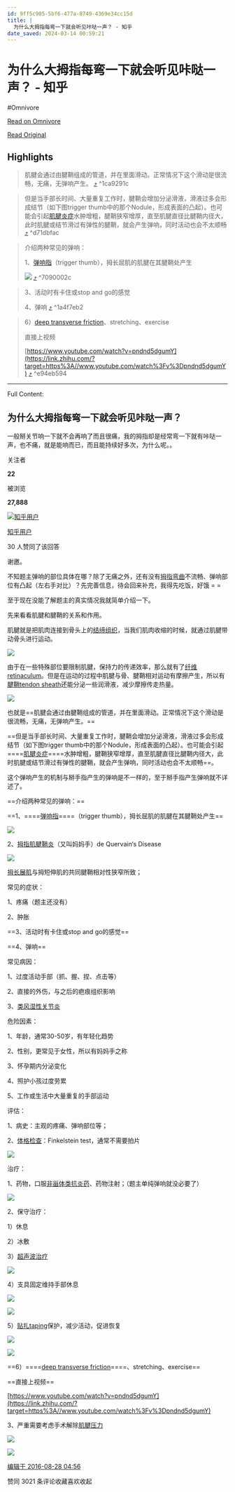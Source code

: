 ```yaml
---
id: 9ff5c905-5bf6-477a-8749-4369e34cc15d
title: |
  为什么大拇指每弯一下就会听见咔哒一声？ - 知乎
date_saved: 2024-03-14 00:59:21
---
```


# 为什么大拇指每弯一下就会听见咔哒一声？ - 知乎
#Omnivore

[Read on Omnivore](https://omnivore.app/me/https-www-zhihu-com-question-50082152-cc-us-darkschemeovr-1-safe-18e3b542e72)

[Read Original](https://www.zhihu.com/question/50082152?cc=US&darkschemeovr=1&safesearch=moderate&setlang=zh-hans&ssp=1)

## Highlights

> 肌腱会通过由腱鞘组成的管道，并在里面滑动。正常情况下这个滑动是很流畅，无痛，无弹响产生。 [⤴️](https://omnivore.app/me/https-www-zhihu-com-question-50082152-cc-us-darkschemeovr-1-safe-18e3b542e72#1ca9291c-733f-4b17-b42a-7f3593958512)  ^1ca9291c

> 但是当手部长时间、大量重复工作时，腱鞘会增加分泌滑液，滑液过多会形成结节（如下图trigger thumb中的那个Nodule，形成表面的凸起）。也可能会引起[肌腱炎症](https://www.zhihu.com/search?q=%E8%82%8C%E8%85%B1%E7%82%8E%E7%97%87&search%5Fsource=Entity&hybrid%5Fsearch%5Fsource=Entity&hybrid%5Fsearch%5Fextra=%7B%22sourceType%22%3A%22answer%22%2C%22sourceId%22%3A119304436%7D)水肿增粗，腱鞘狭窄增厚，直至肌腱直径比腱鞘内径大，此时肌腱或结节滑过有弹性的腱鞘，就会产生弹响，同时活动也会不太顺畅 [⤴️](https://omnivore.app/me/https-www-zhihu-com-question-50082152-cc-us-darkschemeovr-1-safe-18e3b542e72#d71dbfac-169a-4881-99e6-5425d8a202bc)  ^d71dbfac

> 介绍两种常见的弹响：
> 
> 1、[弹响指](https://www.zhihu.com/search?q=%E5%BC%B9%E5%93%8D%E6%8C%87&search%5Fsource=Entity&hybrid%5Fsearch%5Fsource=Entity&hybrid%5Fsearch%5Fextra=%7B%22sourceType%22%3A%22answer%22%2C%22sourceId%22%3A119304436%7D)（trigger thumb），拇长屈肌的肌腱在其腱鞘处产生
> 
> ![](https://proxy-prod.omnivore-image-cache.app/384x369,s2YmRfVwsfT_PWALXOAajsYqF3Z9zDVF3CwylxtElXPM/https://picx.zhimg.com/50/100d7566aaa36aa3b4569efc1ce62a2e_720w.jpg?source=1def8aca) [⤴️](https://omnivore.app/me/https-www-zhihu-com-question-50082152-cc-us-darkschemeovr-1-safe-18e3b542e72#7090002c-64d9-49dc-af86-a75cfb940f6c)  ^7090002c

> 3、活动时有卡住或stop and go的感觉
> 
> 4、弹响 [⤴️](https://omnivore.app/me/https-www-zhihu-com-question-50082152-cc-us-darkschemeovr-1-safe-18e3b542e72#1a4f7eb2-18be-4005-88c7-a8b08933ec51)  ^1a4f7eb2

> 6）[deep transverse friction](https://www.zhihu.com/search?q=deep%20transverse%20friction&search%5Fsource=Entity&hybrid%5Fsearch%5Fsource=Entity&hybrid%5Fsearch%5Fextra=%7B%22sourceType%22%3A%22answer%22%2C%22sourceId%22%3A119304436%7D)、stretching、exercise
> 
> 直接上视频
> 
> [https://www.youtube.com/watch?v=pndnd5dgumY](https://link.zhihu.com/?target=https%3A//www.youtube.com/watch%3Fv%3Dpndnd5dgumY) [⤴️](https://omnivore.app/me/https-www-zhihu-com-question-50082152-cc-us-darkschemeovr-1-safe-18e3b542e72#e94eb594-c166-4405-aec3-08766e25edd8)  ^e94eb594


--- 

Full Content: 

## 为什么大拇指每弯一下就会听见咔哒一声？

一般掰关节响一下就不会再响了而且很痛，我的拇指却是经常弯一下就有咔哒一声，也不痛，就是能响而已，而且能持续好多次，为什么呢。。

关注者

**22**

被浏览

**27,888**

[![知乎用户](https://proxy-prod.omnivore-image-cache.app/0x0,sYPOst_vEAudSx_wTU8sqAW1P6hYvsnvtGO6ogPfY6n0/https://picx.zhimg.com/v2-abed1a8c04700ba7d72b45195223e0ff_l.jpg?source=1def8aca)](https://www.zhihu.com/people/c65f92e61405a1374e3c18fdd02d990c)

[知乎用户](https://www.zhihu.com/people/c65f92e61405a1374e3c18fdd02d990c)

30 人赞同了该回答

谢邀。

不知题主弹响的部位具体在哪？除了无痛之外，还有没有[拇指弯曲](https://www.zhihu.com/search?q=%E6%8B%87%E6%8C%87%E5%BC%AF%E6%9B%B2&search%5Fsource=Entity&hybrid%5Fsearch%5Fsource=Entity&hybrid%5Fsearch%5Fextra=%7B%22sourceType%22%3A%22answer%22%2C%22sourceId%22%3A119304436%7D)不流畅、弹响部位有凸起（左右手对比）？先完善信息，待会回来补充，我得先吃饭，好饿 = =

至于现在没能了解题主的真实情况我就简单介绍一下。

先来看看肌腱和腱鞘的关系和作用。

肌腱就是把肌肉连接到骨头上的[结缔组织](https://www.zhihu.com/search?q=%E7%BB%93%E7%BC%94%E7%BB%84%E7%BB%87&search%5Fsource=Entity&hybrid%5Fsearch%5Fsource=Entity&hybrid%5Fsearch%5Fextra=%7B%22sourceType%22%3A%22answer%22%2C%22sourceId%22%3A119304436%7D)，当我们肌肉收缩的时候，就通过肌腱带动骨头进行运动。

![](https://proxy-prod.omnivore-image-cache.app/399x299,sF6ZHOri5jzN6U4BwH7ybzQhQCh2MmKWBJpKjj48uAD4/https://pic1.zhimg.com/50/22a0adbd676b6f23b6fe75773ee7bb27_720w.jpg?source=1def8aca)

由于在一些特殊部位要限制肌腱，保持力的传递效率，那么就有了[纤维retinaculum](https://www.zhihu.com/search?q=%E7%BA%A4%E7%BB%B4retinaculum&search%5Fsource=Entity&hybrid%5Fsearch%5Fsource=Entity&hybrid%5Fsearch%5Fextra=%7B%22sourceType%22%3A%22answer%22%2C%22sourceId%22%3A119304436%7D)。但是在运动的过程中肌腱与骨、腱鞘相对运动有摩擦产生，所以有[腱鞘tendon sheath](https://www.zhihu.com/search?q=%E8%85%B1%E9%9E%98tendon%20sheath&search%5Fsource=Entity&hybrid%5Fsearch%5Fsource=Entity&hybrid%5Fsearch%5Fextra=%7B%22sourceType%22%3A%22answer%22%2C%22sourceId%22%3A119304436%7D)还能分泌一些润滑液，减少摩擦传走热量。

![](https://proxy-prod.omnivore-image-cache.app/542x399,sCS9N7M2pe0bCuWKdzlnYatmS5Q-oi14Q2CJjAeQnAds/https://picx.zhimg.com/50/809b216b3bfb6638aea5d3423085126d_720w.jpg?source=1def8aca)

也就是==肌腱会通过由腱鞘组成的管道，并在里面滑动。正常情况下这个滑动是很流畅，无痛，无弹响产生。==

==但是当手部长时间、大量重复工作时，腱鞘会增加分泌滑液，滑液过多会形成结节（如下图trigger thumb中的那个Nodule，形成表面的凸起）。也可能会引起====[肌腱炎症](https://www.zhihu.com/search?q=%E8%82%8C%E8%85%B1%E7%82%8E%E7%97%87&search%5Fsource=Entity&hybrid%5Fsearch%5Fsource=Entity&hybrid%5Fsearch%5Fextra=%7B%22sourceType%22%3A%22answer%22%2C%22sourceId%22%3A119304436%7D)====水肿增粗，腱鞘狭窄增厚，直至肌腱直径比腱鞘内径大，此时肌腱或结节滑过有弹性的腱鞘，就会产生弹响，同时活动也会不太顺畅==。

这个弹响产生的机制与掰手指产生的弹响是不一样的，至于掰手指产生弹响就不详述了。

==介绍两种常见的弹响：==

==1、====[弹响指](https://www.zhihu.com/search?q=%E5%BC%B9%E5%93%8D%E6%8C%87&search%5Fsource=Entity&hybrid%5Fsearch%5Fsource=Entity&hybrid%5Fsearch%5Fextra=%7B%22sourceType%22%3A%22answer%22%2C%22sourceId%22%3A119304436%7D)====（trigger thumb），拇长屈肌的肌腱在其腱鞘处产生==

![](https://proxy-prod.omnivore-image-cache.app/384x369,s2YmRfVwsfT_PWALXOAajsYqF3Z9zDVF3CwylxtElXPM/https://picx.zhimg.com/50/100d7566aaa36aa3b4569efc1ce62a2e_720w.jpg?source=1def8aca)

2、[拇指肌腱鞘炎](https://www.zhihu.com/search?q=%E6%8B%87%E6%8C%87%E8%82%8C%E8%85%B1%E9%9E%98%E7%82%8E&search%5Fsource=Entity&hybrid%5Fsearch%5Fsource=Entity&hybrid%5Fsearch%5Fextra=%7B%22sourceType%22%3A%22answer%22%2C%22sourceId%22%3A119304436%7D)（又叫妈妈手）de Quervain‘s Disease

![](https://proxy-prod.omnivore-image-cache.app/358x336,sP_UNmLqLxrRYXhIZz0V_wn7NvOxVOWZnbYAHupMHogI/https://pic1.zhimg.com/50/2a27a4195d64f6a59c5a757aa5994fa0_720w.jpg?source=1def8aca)

[拇长展肌](https://www.zhihu.com/search?q=%E6%8B%87%E9%95%BF%E5%B1%95%E8%82%8C&search%5Fsource=Entity&hybrid%5Fsearch%5Fsource=Entity&hybrid%5Fsearch%5Fextra=%7B%22sourceType%22%3A%22answer%22%2C%22sourceId%22%3A119304436%7D)与拇短伸肌的共同腱鞘相对性狭窄所致；

常见的症状：

1、疼痛（题主还没有）

2、肿胀

==3、活动时有卡住或stop and go的感觉==

==4、弹响==

常见病因：

1、过度活动手部（抓、握、捏、点击等）

2、直接的外伤，与之后的疤痕组织影响

3、[类风湿性关节炎](https://www.zhihu.com/search?q=%E7%B1%BB%E9%A3%8E%E6%B9%BF%E6%80%A7%E5%85%B3%E8%8A%82%E7%82%8E&search%5Fsource=Entity&hybrid%5Fsearch%5Fsource=Entity&hybrid%5Fsearch%5Fextra=%7B%22sourceType%22%3A%22answer%22%2C%22sourceId%22%3A119304436%7D)

危险因素：

1、年龄，通常30-50岁，有年轻化趋势

2、性别，更常见于女性，所以有妈妈手之称

3、怀孕期内分泌变化

4、照护小孩过度劳累

5、工作或生活中大量重复的手部运动

评估：

1、病史：主观的疼痛、弹响部位等；

2、[体格检查](https://www.zhihu.com/search?q=%E4%BD%93%E6%A0%BC%E6%A3%80%E6%9F%A5&search%5Fsource=Entity&hybrid%5Fsearch%5Fsource=Entity&hybrid%5Fsearch%5Fextra=%7B%22sourceType%22%3A%22answer%22%2C%22sourceId%22%3A119304436%7D)：Finkelstein test，通常不需要拍片

![](https://proxy-prod.omnivore-image-cache.app/343x139,sUf81esLGK3ZWY0C6aTLK7pH2KS104ZhV_p_2V7kIs7Q/https://picx.zhimg.com/50/5c995c42e4302202238a718b8044fd67_720w.jpg?source=1def8aca)

治疗：

1、药物，口服[非甾体类抗炎药](https://www.zhihu.com/search?q=%E9%9D%9E%E7%94%BE%E4%BD%93%E7%B1%BB%E6%8A%97%E7%82%8E%E8%8D%AF&search%5Fsource=Entity&hybrid%5Fsearch%5Fsource=Entity&hybrid%5Fsearch%5Fextra=%7B%22sourceType%22%3A%22answer%22%2C%22sourceId%22%3A119304436%7D)、药物注射；（题主单纯弹响就没必要了）

![](https://proxy-prod.omnivore-image-cache.app/341x159,sR_4RcxnqZiJx1JWyYlj-E7XY4LZUZKIR4rZDIdv0ePE/https://picx.zhimg.com/50/0cd0b53948e53c5ad4ba6e6f3f8b717f_720w.jpg?source=1def8aca)

2、保守治疗：

1）休息

2）冰敷

3）[超声波治疗](https://www.zhihu.com/search?q=%E8%B6%85%E5%A3%B0%E6%B3%A2%E6%B2%BB%E7%96%97&search%5Fsource=Entity&hybrid%5Fsearch%5Fsource=Entity&hybrid%5Fsearch%5Fextra=%7B%22sourceType%22%3A%22answer%22%2C%22sourceId%22%3A119304436%7D)

![](https://proxy-prod.omnivore-image-cache.app/262x302,sR0CE5OZ8yDYSISKXxcTYcnNMN9dxtSmx8HAy_DAxEGI/https://picx.zhimg.com/50/20eb6d9318ae059629903710a93df4bc_720w.jpg?source=1def8aca)

4）支具固定维持手部休息

![](https://proxy-prod.omnivore-image-cache.app/336x322,sXlZjeHfXuD2uGKQYZ59FEIAmNJDg3J0rmVqNaGXsU2A/https://pic1.zhimg.com/50/c6da87349155864517850c3a755f34c9_720w.jpg?source=1def8aca)

![](https://proxy-prod.omnivore-image-cache.app/440x262,snCruZ1fM3C_ATvaeNwww4N-MaGF99kGAazpcp_GpdvQ/https://picx.zhimg.com/50/a818c1b20403467bda690d7ab918d754_720w.jpg?source=1def8aca)

5）[贴扎taping](https://www.zhihu.com/search?q=%E8%B4%B4%E6%89%8Etaping&search%5Fsource=Entity&hybrid%5Fsearch%5Fsource=Entity&hybrid%5Fsearch%5Fextra=%7B%22sourceType%22%3A%22answer%22%2C%22sourceId%22%3A119304436%7D)保护，减少活动，促进恢复

![](https://proxy-prod.omnivore-image-cache.app/401x162,smMM95U5jWNfLU9Qz1k-LP6n3vRwXQik_Jnsyr_09iIY/https://pic1.zhimg.com/50/7433208e978c8efce0597cb51995c288_720w.jpg?source=1def8aca)

![](https://proxy-prod.omnivore-image-cache.app/430x406,syb1LHEgvMfyLw6PWasMuCOCI5VFDpmEhmpVIUI67vwk/https://picx.zhimg.com/50/4541e4234abaebe007edc8edb4d866a6_720w.jpg?source=1def8aca)

==6）====[deep transverse friction](https://www.zhihu.com/search?q=deep%20transverse%20friction&search%5Fsource=Entity&hybrid%5Fsearch%5Fsource=Entity&hybrid%5Fsearch%5Fextra=%7B%22sourceType%22%3A%22answer%22%2C%22sourceId%22%3A119304436%7D)====、stretching、exercise==

==直接上视频==

[https://www.youtube.com/watch?v=pndnd5dgumY](https://link.zhihu.com/?target=https%3A//www.youtube.com/watch%3Fv%3Dpndnd5dgumY)

3、严重需要考虑手术解除[肌腱压力](https://www.zhihu.com/search?q=%E8%82%8C%E8%85%B1%E5%8E%8B%E5%8A%9B&search%5Fsource=Entity&hybrid%5Fsearch%5Fsource=Entity&hybrid%5Fsearch%5Fextra=%7B%22sourceType%22%3A%22answer%22%2C%22sourceId%22%3A119304436%7D)

![](https://proxy-prod.omnivore-image-cache.app/569x350,soCi5aGY7gHW1o54Z5FNGe-1ogvbxqAR8LEiw8Hj4k-M/https://picx.zhimg.com/50/6f67d268c3a2ad4a62f85c1b5cbe1af5_720w.jpg?source=1def8aca)

![](https://proxy-prod.omnivore-image-cache.app/376x281,sN_DeB1BxJGe5uI-Npb6IvnKd1g7toqIzrdviv75OLA4/https://picx.zhimg.com/50/6561ece81ae4f733d8c9d6dbee502abf_720w.jpg?source=1def8aca)

[编辑于 2016-08-28 04:56](https://www.zhihu.com/question/50082152/answer/119304436)

​赞同 30​​21 条评论​收藏​喜欢收起​
